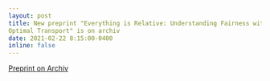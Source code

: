 ```yaml
---
layout: post
title: New preprint "Everything is Relative: Understanding Fairness with
Optimal Transport" is on archiv
date: 2021-02-22 8:15:00-0400
inline: false
---
```


[Preprint on Archiv](https://arxiv.org/pdf/2102.10349.pdf)
